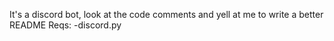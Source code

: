 It's a discord bot, look at the code comments and yell at me to write a better README
Reqs:
-discord.py